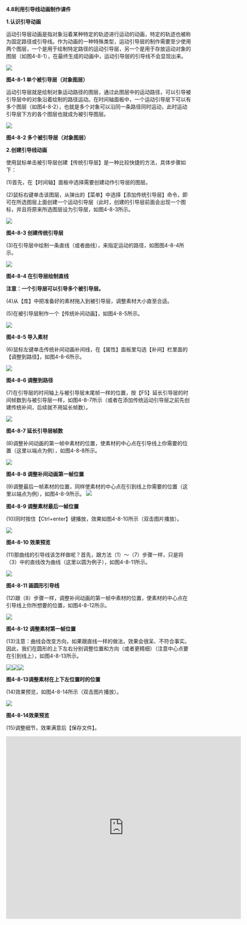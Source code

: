 **4.8利用引导线动画制作课件**

**1.认识引导动画**

运动引导层动画是指对象沿着某种特定的轨迹进行运动的动画，特定的轨迹也被称为固定路径或引导线。作为动画的一种特殊类型，运动引导层的制作需要至少使用两个图层，一个是用于绘制特定路径的运动引导层，另一个是用于存放运动对象的图层（如图4-8-1），在最终生成的动画中，运动引导层的引导线不会显现出来。

![](/assets/4-8-1.png)

**图4-8-1 单个被引导层（对象图层）**

运动引导层就是绘制对象运动路径的图层，通过此图层中的运动路径，可以引导被引导层中的对象沿着绘制的路径运动。在时间轴面板中，一个运动引导层下可以有多个图层（如图4-8-2），也就是多个对象可以沿同一条路径同时运动，此时运动引导层下方的各个图层也就成为被引导图层。

![](/assets/4-8-2.png)

**图4-8-2 多个被引导层（对象图层）**

**2.创建引导线动画**

使用鼠标单击被引导层创建【传统引导层】是一种比较快捷的方法，具体步骤如下：

\(1\)首先，在【时间轴】面板中选择需要创建动作引导层的图层。

\(2\)鼠标右键单击该图层，从弹出的【菜单】中选择【添加传统引导层】命令，即可在所选图层上面创建一个运动引导层（此时，创建的引导层前面会出现一个图标，并且将原来所选图层设为引导层，如图4-8-3所示。

![](/assets/4-8-3.png)

**图4-8-3 创建传统引导层**

\(3\)在引导层中绘制一条直线（或者曲线），来指定运动的路径，如图图4-8-4所示。

![](/assets/4-8-4.png)

**图4-8-4 在引导层绘制直线**

**注意：一个引导层可以引导多个被引导层。**

\(4\)从【库】中把准备好的素材拖入到被引导层，调整素材大小直至合适。

\(5\)在被引导层制作一个【传统补间动画】，如图4-8-5所示。

![](/assets/4-8-5.png)

**图4-8-5 导入素材**

\(6\)鼠标左键单击传统补间动画补间线，在【属性】面板里勾选【补间】栏里面的【调整到路径】，如图4-8-6所示。

![](/assets/4-8-6.png)

**图4-8-6 调整到路径**

\(7\)在引导层的时间轴上与被引导层末尾帧一样的位置，按【F5】延长引导层的时间帧数到与被引导层一样，如图4-8-7所示（或者在添加传统运动引导层之前先创建传统补间，后续就不用延长帧数）。

![](/assets/4-8-7.png)

**图4-8-7 延长引导层帧数**

\(8\)调整补间动画的第一帧中素材的位置，使素材的中心点在引导线上你需要的位置（这里以端点为例），如图4-8-8所示。

![](/assets/4-8-8.png)

**图4-8-8 调整补间动画第一帧位置**

\(9\)调整最后一帧素材的位置，同样使素材的中心点在引到线上你需要的位置（这里以端点为例），如图4-8-9所示。
![](/assets/4-8-9.png)

**图4-8-9 调整素材最后一帧位置**

\(10\)同时按住【Ctrl+enter】键播放，效果如图4-8-10所示（双击图片播放）。

![](/assets/4-8-10.png)

**图4-8-10 效果预览**

\(11\)那曲线的引导线该怎样做呢？首先，跟方法（1）～（7）步骤一样，只是将（3）中的直线改为曲线（这里以圆为例子），如图4-8-11所示。

![](/assets/4-8-11.png)

**图4-8-11 画圆形引导线**

\(12\)跟（8）步骤一样，调整补间动画的第一帧中素材的位置，使素材的中心点在引导线上你所想要的位置，如图4-8-12所示。

![](/assets/4-8-12.png)

**图4-8-12 调整素材第一帧位置**

\(13\)注意：曲线会改变方向，如果跟直线一样的做法，效果会很呆、不符合事实。因此，我们在圆形的上下左右分别调整位置和方向（或者更精细）（注意中心点要在引到线上），如图4-8-13所示。

![](/assets/4-8-13.png)![](/assets/4-8-13..png)![](/assets/4-8-13...png)

**图4-8-13调整素材在上下左位置时的位置**

\(14\)效果预览，如图4-8-14所示（双击图片播放）。

![](/assets/4-8-14.png)

**图4-8-14效果预览**

\(15\)调整细节，效果满意后【保存文件】。

<iframe frameborder="0" width="640" height="498" src="https://v.qq.com/iframe/player.html?vid=b05255hgip7&tiny=0&auto=0" allowfullscreen></iframe>

